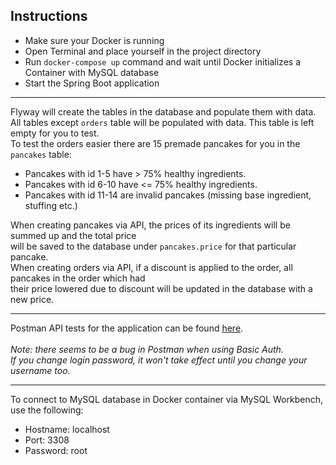 ## Instructions

* Make sure your Docker is running
* Open Terminal and place yourself in the project directory
* Run `docker-compose up` command and wait until Docker initializes a Container with MySQL database
* Start the Spring Boot application

---

Flyway will create the tables in the database and populate them with data.<br>
All tables except `orders` table will be populated with data. This table is left empty for you to test.<br>
To test the orders easier there are 15 premade pancakes for you in the `pancakes` table:
* Pancakes with id 1-5 have > 75% healthy ingredients. 
* Pancakes with id 6-10 have <= 75% healthy ingredients. 
* Pancakes with id 11-14 are invalid pancakes (missing base ingredient, stuffing etc.)

When creating pancakes via API, the prices of its ingredients will be summed up and the total price <br>
will be saved to the database under `pancakes.price` for that particular pancake.<br>
When creating orders via API, if a discount is applied to the order, all pancakes in the order which had <br>
their price lowered due to discount will be updated in the database with a new price.

---

Postman API tests for the application can be found 
[here](https://www.postman.com/satellite-geoscientist-87027700/workspace/pancakes-unlimited-testing).
<br><br>
*Note: there seems to be a bug in Postman when using Basic Auth.<br>
If you change login password, it won't take effect until you change your username too.*

---

To connect to MySQL database in Docker container via MySQL Workbench, use the following:
* Hostname: localhost 
* Port: 3308 
* Password: root

